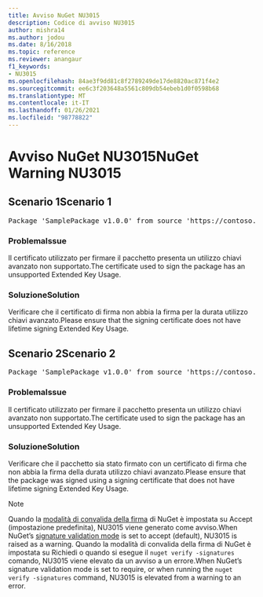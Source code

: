 ```yaml
---
title: Avviso NuGet NU3015
description: Codice di avviso NU3015
author: mishra14
ms.author: jodou
ms.date: 8/16/2018
ms.topic: reference
ms.reviewer: anangaur
f1_keywords:
- NU3015
ms.openlocfilehash: 84ae3f9dd81c8f2789249de17de8820ac871f4e2
ms.sourcegitcommit: ee6c3f203648a5561c809db54ebeb1d0f0598b68
ms.translationtype: MT
ms.contentlocale: it-IT
ms.lasthandoff: 01/26/2021
ms.locfileid: "98778822"
---
```

# <a name="nuget-warning-nu3015"></a><span data-ttu-id="756e9-103">Avviso NuGet NU3015</span><span class="sxs-lookup"><span data-stu-id="756e9-103">NuGet Warning NU3015</span></span>

## <a name="scenario-1"></a><span data-ttu-id="756e9-104">Scenario 1</span><span class="sxs-lookup"><span data-stu-id="756e9-104">Scenario 1</span></span>

<pre>Package 'SamplePackage v1.0.0' from source 'https://contoso.com/index.json': The lifetime signing EKU in the primary signature's certificate is not supported.</pre>

### <a name="issue"></a><span data-ttu-id="756e9-105">Problema</span><span class="sxs-lookup"><span data-stu-id="756e9-105">Issue</span></span>

<span data-ttu-id="756e9-106">Il certificato utilizzato per firmare il pacchetto presenta un utilizzo chiavi avanzato non supportato.</span><span class="sxs-lookup"><span data-stu-id="756e9-106">The certificate used to sign the package has an unsupported Extended Key Usage.</span></span>


### <a name="solution"></a><span data-ttu-id="756e9-107">Soluzione</span><span class="sxs-lookup"><span data-stu-id="756e9-107">Solution</span></span>

<span data-ttu-id="756e9-108">Verificare che il certificato di firma non abbia la firma per la durata utilizzo chiavi avanzato.</span><span class="sxs-lookup"><span data-stu-id="756e9-108">Please ensure that the signing certificate does not have lifetime signing Extended Key Usage.</span></span>



## <a name="scenario-2"></a><span data-ttu-id="756e9-109">Scenario 2</span><span class="sxs-lookup"><span data-stu-id="756e9-109">Scenario 2</span></span>

<pre>Package 'SamplePackage v1.0.0' from source 'https://contoso.com/index.json': The lifetime signing EKU in the signing certificate is not supported.</pre>

### <a name="issue"></a><span data-ttu-id="756e9-110">Problema</span><span class="sxs-lookup"><span data-stu-id="756e9-110">Issue</span></span>

<span data-ttu-id="756e9-111">Il certificato utilizzato per firmare il pacchetto presenta un utilizzo chiavi avanzato non supportato.</span><span class="sxs-lookup"><span data-stu-id="756e9-111">The certificate used to sign the package has an unsupported Extended Key Usage.</span></span>


### <a name="solution"></a><span data-ttu-id="756e9-112">Soluzione</span><span class="sxs-lookup"><span data-stu-id="756e9-112">Solution</span></span>

<span data-ttu-id="756e9-113">Verificare che il pacchetto sia stato firmato con un certificato di firma che non abbia la firma della durata utilizzo chiavi avanzato.</span><span class="sxs-lookup"><span data-stu-id="756e9-113">Please ensure that the package was signed using a signing certificate that does not have lifetime signing Extended Key Usage.</span></span>


> [!Note]
> <span data-ttu-id="756e9-114">Quando la [modalità di convalida della firma](../../consume-packages/installing-signed-packages.md#configure-package-signature-requirements) di NuGet è impostata su Accept (impostazione predefinita), NU3015 viene generato come avviso.</span><span class="sxs-lookup"><span data-stu-id="756e9-114">When NuGet’s [signature validation mode](../../consume-packages/installing-signed-packages.md#configure-package-signature-requirements) is set to accept (default), NU3015 is raised as a warning.</span></span> <span data-ttu-id="756e9-115">Quando la modalità di convalida della firma di NuGet è impostata su Richiedi o quando si esegue il `nuget verify -signatures` comando, NU3015 viene elevato da un avviso a un errore.</span><span class="sxs-lookup"><span data-stu-id="756e9-115">When NuGet’s signature validation mode is set to require, or when running the `nuget verify -signatures` command, NU3015 is elevated from a warning to an error.</span></span> 
